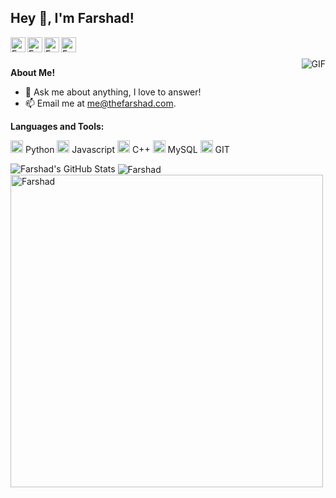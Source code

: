 <h2 title="hehehe"> Hey 👋, I'm Farshad!</h2>
<a href="https://farshadghorbani.com/">
  <img align="left" alt="Farshad's Website" width="24px" src="https://img.icons8.com/nolan/96/web.png" />
</a>
<a href="https://www.linkedin.com/in/farshadghorbani/">
  <img align="left" alt="Farshad's LinkedIn" width="24px" src="https://img.icons8.com/nolan/96/linkedin.png" />
</a>
<a href="https://telegram.me/TheFarshad">
  <img align="left" alt="Farshad's Instagram" width="24px" src="https://img.icons8.com/nolan/96/telegram-app.png" />
</a>
<a href="https://twitter.com/FarshadGhorbani">
  <img align="left" alt="Farshad's Twitter" width="24px" src="https://img.icons8.com/nolan/96/twitter.png" />
</a>




<br />
<br />


 

  <img align="right" alt="GIF" src="https://media.giphy.com/media/IgpAALi5hEv1IFmCrZ/giphy.gif" />

**About Me!**

- 💬 Ask me about anything, I love to answer!
- 📫 Email me at [me@thefarshad.com](mailto:me@thefarshad.com).



**Languages and Tools:**  


<code><img height="20" src="https://img.icons8.com/nolan/96/python.png"></code> Python
<code><img height="20" src="https://img.icons8.com/nolan/96/javascript.png"></code> Javascript
<code><img height="20" src="https://img.icons8.com/nolan/96/c-plus-plus.png"></code> C++
<code><img height="20" src="https://img.icons8.com/nolan/96/sql.png"></code> MySQL
<code><img height="20" src="https://img.icons8.com/nolan/96/git.png"></code> GIT

<img src="https://github-readme-stats.vercel.app/api?username=the-farshad&show_icons=true&hide_border=true&count_private=true&theme=shades-of-purple&icon_color=fad000" alt="Farshad's GitHub Stats">
<img align="center" src="https://github-readme-streak-stats.herokuapp.com/?user=the-farshad&count_private=true&theme=radical" alt="Farshad" />
<img align="center" width=500 src="https://github-readme-stats.vercel.app/api/top-langs/?username=the-farshad&count_private=true&theme=radical" alt="Farshad" />
